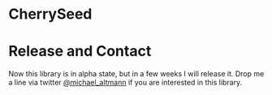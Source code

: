 # CherrySeed


# Release and Contact
Now this library is in alpha state, but in a few weeks I will release it. Drop me a line via twitter [@michael_altmann](https://twitter.com/michael_altmann) if you are interested in this library.
